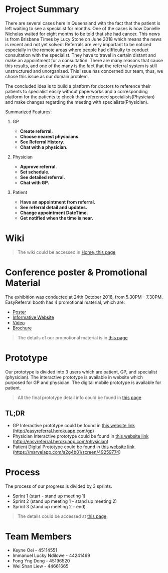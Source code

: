 
# Project Summary

There are several cases here in Queensland with the fact that the patient is left waiting to see a specialist for months. One of the cases is how Danielle Nicholas waited for eight months to be told that she had cancer. This news is from Brisbane Times by Lucy Stone on June 2018 which means the news is recent and not yet solved. Referrals are very important to be noticed especially in the remote areas where people had difficulty to conduct consultation with the specialist. They have to travel in certain distant and make an appointment for a consultation. There are many reasons that cause this results, and one of the many is the fact that the referral system is still unstructured and unorganized. This issue has concerned our team, thus, we chose this issue as our domain problem.

The concluded idea is to build a platform for doctors to reference their patients to specialist easily without paperworks and a corresponding platform for the patients to check their referenced specialists(Physician) and make changes regarding the meeting with specialists(Physician).

Summarized Features:

1. GP
   * **Create referral.** 
   * **Choose nearest physicians.**
   * **See Referral History.** 
   * **Chat with a physician.**

2. Physician
   * **Approve referral.** 
   * **Set schedule.** 
   * **See detailed referral.** 
   * **Chat with GP.** 
   
3. Patient
   * **Have an appointment from referral.** 
   * **See referral detail and updates.** 
   * **Change appointment DateTime.**
   * **Get notified when the time is near.** 

# Wiki
> The wiki could be accessed in [Home, this page](https://github.com/deco3500-2018/Pirates-of-Design/wiki)

# Conference poster & Promotional Material

The exhibition was conducted at 24th October 2018, from 5.30PM - 7.30PM. EasyReferral booth has 4 promotional material, which are:
* [Poster](https://github.com/deco3500-2018/Pirates-of-Design/wiki/Conference-poster-&-Promotional-Material)
* [Informative Website](http://easyreferral.herokuapp.com)
* [Video](https://www.youtube.com/watch?v=3UkhrcoYboA)
* [Brochure](https://github.com/deco3500-2018/Pirates-of-Design/wiki/Conference-poster-&-Promotional-Material)

> The details of our promotional material is in [this page](https://github.com/deco3500-2018/Pirates-of-Design/wiki/Conference-poster-&-Promotional-Material)

# Prototype

Our prototype is divided into 3 users which are patient, GP, and specialist (physician). The interactive prototype is available in website which purposed for GP and physician. The digital mobile prototype is available for patient. 

> All the final prototype detail info could be found in [this page](https://github.com/deco3500-2018/Pirates-of-Design/wiki/Final-Prototype)

## TL;DR
* GP Interactive prototype could be found in [this website link](http://easyreferral.herokuapp.com/gp) (http://easyreferral.herokuapp.com/gp)
* Physician Interactive prototype could be found in [this website link](http://easyreferral.herokuapp.com/physician) (http://easyreferral.herokuapp.com/physician)
* Patient Digital Prototype could be found in [this website link](https://marvelapp.com/a2g4b81/screen/49259774) (https://marvelapp.com/a2g4b81/screen/49259774)

# Process

The process of our progress is divided by 3 sprints.
* Sprint 1 (start - stand up meeting 1)
* Sprint 2 (stand up meeting 1 - stand up meeting 2)
* Sprint 3 (stand up meeting 2 - end)

> The details could be accessed at [this page](https://github.com/deco3500-2018/Pirates-of-Design/wiki/Process)

# Team Members

- Keyne Oei - 45114551
- Immanuel Lucky Ndilowe - 44241469
- Fong Yng Dong - 45196520
- Wei Shan Liew - 44661665 
